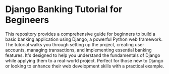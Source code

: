 # Django Banking Tutorial for Begineers
This repository provides a comprehensive guide for beginners to build a basic banking application using Django, a powerful Python web framework. The tutorial walks you through setting up the project, creating user accounts, managing transactions, and implementing essential banking features. It's designed to help you understand the fundamentals of Django while applying them to a real-world project. Perfect for those new to Django or looking to enhance their web development skills with a practical example.